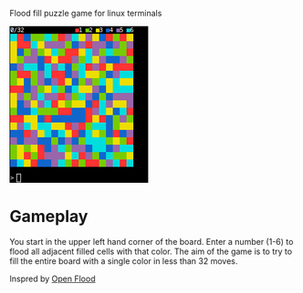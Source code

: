 Flood fill puzzle game for linux terminals

![screenshot](screenshot.png)

# Gameplay

You start in the upper left hand corner of the board. Enter a number (1-6) to
flood all adjacent filled cells with that color. The aim of the game is to try
to fill the entire board with a single color in less than 32 moves.

Inspred by [Open Flood](https://github.com/GunshipPenguin/open_flood/)
